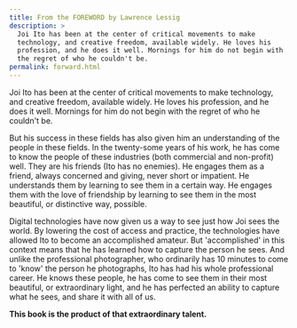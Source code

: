 ```yaml
---
title: From the FOREWORD by Lawrence Lessig
description: >
  Joi Ito has been at the center of critical movements to make
  technology, and creative freedom, available widely. He loves his
  profession, and he does it well. Mornings for him do not begin with
  the regret of who he couldn't be.
permalink: forward.html
---
```


Joi Ito has been at the center of critical movements to make technology,
and creative freedom, available widely. He loves his profession, and he
does it well. Mornings for him do not begin with the regret of who he
couldn't be.

But his success in these fields has also given him an understanding of
the people in these fields. In the twenty-some years of his work, he has
come to know the people of these industries (both commercial and
non-profit) well. They are his friends (Ito has no enemies). He engages
them as a friend, always concerned and giving, never short or
impatient. He understands them by learning to see them in a certain
way. He engages them with the love of friendship by learning to see them
in the most beautiful, or distinctive way, possible.

Digital technologies have now given us a way to see just how Joi sees
the world. By lowering the cost of access and practice, the technologies
have allowed Ito to become an accomplished amateur.  But 'accomplished'
in this context means that he has learned how to capture the person he
sees. And unlike the professional photographer, who ordinarily has 10
minutes to come to 'know' the person he photographs, Ito has had his
whole professional career. He knows these people, he has come to see
them in their most beautiful, or extraordinary light, and he has
perfected an ability to capture what he sees, and share it with all of
us.

**This book is the product of that extraordinary talent.**
